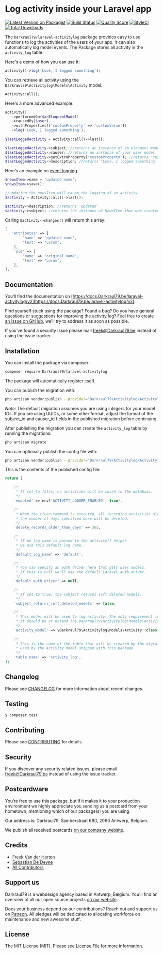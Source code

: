 # Log activity inside your Laravel app

[![Latest Version on Packagist](https://img.shields.io/packagist/v/Darkraul79/laravel-activitylog.svg?style=flat-square)](https://packagist.org/packages/Darkraul79/laravel-activitylog)
[![Build Status](https://img.shields.io/travis/Darkraul79/laravel-activitylog/master.svg?style=flat-square)](https://travis-ci.org/Darkraul79/laravel-activitylog)
[![Quality Score](https://img.shields.io/scrutinizer/g/Darkraul79/laravel-activitylog.svg?style=flat-square)](https://scrutinizer-ci.com/g/Darkraul79/laravel-activitylog)
[![StyleCI](https://styleci.io/repos/61802818/shield)](https://styleci.io/repos/61802818)
[![Total Downloads](https://img.shields.io/packagist/dt/Darkraul79/laravel-activitylog.svg?style=flat-square)](https://packagist.org/packages/Darkraul79/laravel-activitylog)

The `Darkraul79/laravel-activitylog` package provides easy to use functions to log the activities of the users of your app. It can also automatically log model events. 
The Package stores all activity in the `activity_log` table.

Here's a demo of how you can use it:

```php
activity()->log('Look, I logged something');
```

You can retrieve all activity using the `Darkraul79\Activitylog\Models\Activity` model.

```php
Activity::all();
```

Here's a more advanced example:
```php
activity()
   ->performedOn($anEloquentModel)
   ->causedBy($user)
   ->withProperties(['customProperty' => 'customValue'])
   ->log('Look, I logged something');
   
$lastLoggedActivity = Activity::all()->last();

$lastLoggedActivity->subject; //returns an instance of an eloquent model
$lastLoggedActivity->causer; //returns an instance of your user model
$lastLoggedActivity->getExtraProperty('customProperty'); //returns 'customValue'
$lastLoggedActivity->description; //returns 'Look, I logged something'
```


Here's an example on [event logging](https://docs.Darkraul79.be/laravel-activitylog/v2/advanced-usage/logging-model-events).

```php
$newsItem->name = 'updated name';
$newsItem->save();

//updating the newsItem will cause the logging of an activity
$activity = Activity::all()->last();

$activity->description; //returns 'updated'
$activity->subject; //returns the instance of NewsItem that was created
```

Calling `$activity->changes()` will return this array:

```php
[
   'attributes' => [
        'name' => 'updated name',
        'text' => 'Lorum',
    ],
    'old' => [
        'name' => 'original name',
        'text' => 'Lorum',
    ],
];
```


## Documentation
You'll find the documentation on [https://docs.Darkraul79.be/laravel-activitylog/v2](https://docs.Darkraul79.be/laravel-activitylog/v2).

Find yourself stuck using the package? Found a bug? Do you have general questions or suggestions for improving the activity log? Feel free to [create an issue on GitHub](https://github.com/Darkraul79/laravel-activitylog/issues), we'll try to address it as soon as possible.

If you've found a security issue please mail [freek@Darkraul79.be](mailto:freek@Darkraul79.be) instead of using the issue tracker.


## Installation

You can install the package via composer:

``` bash
composer require Darkraul79/laravel-activitylog
```

The package will automatically register itself.

You can publish the migration with:
```bash
php artisan vendor:publish --provider="Darkraul79\Activitylog\ActivitylogServiceProvider" --tag="migrations"
```

*Note*: The default migration assumes you are using integers for your model IDs. If you are using UUIDs, or some other format, adjust the format of the subject_id and causer_id fields in the published migration before continuing.

After publishing the migration you can create the `activity_log` table by running the migrations:


```bash
php artisan migrate
```

You can optionally publish the config file with:
```bash
php artisan vendor:publish --provider="Darkraul79\Activitylog\ActivitylogServiceProvider" --tag="config"
```

This is the contents of the published config file:

```php
return [

    /*
     * If set to false, no activities will be saved to the database.
     */
    'enabled' => env('ACTIVITY_LOGGER_ENABLED', true),

    /*
     * When the clean-command is executed, all recording activities older than
     * the number of days specified here will be deleted.
     */
    'delete_records_older_than_days' => 365,

    /*
     * If no log name is passed to the activity() helper
     * we use this default log name.
     */
    'default_log_name' => 'default',

    /*
     * You can specify an auth driver here that gets user models.
     * If this is null we'll use the default Laravel auth driver.
     */
    'default_auth_driver' => null,

    /*
     * If set to true, the subject returns soft deleted models.
     */
    'subject_returns_soft_deleted_models' => false,

    /*
     * This model will be used to log activity. The only requirement is that
     * it should be or extend the Darkraul79\Activitylog\Models\Activity model.
     */
    'activity_model' => \Darkraul79\Activitylog\Models\Activity::class,
    
    /*
     * This is the name of the table that will be created by the migration and
     * used by the Activity model shipped with this package.
     */
    'table_name' => 'activity_log',
];

```

## Changelog

Please see [CHANGELOG](CHANGELOG.md) for more information about recent changes.

## Testing

``` bash
$ composer test
```

## Contributing

Please see [CONTRIBUTING](CONTRIBUTING.md) for details.

## Security

If you discover any security related issues, please email freek@Darkraul79.be instead of using the issue tracker.

## Postcardware

You're free to use this package, but if it makes it to your production environment we highly appreciate you sending us a postcard from your hometown, mentioning which of our package(s) you are using.

Our address is: Darkraul79, Samberstraat 69D, 2060 Antwerp, Belgium.

We publish all received postcards [on our company website](https://Darkraul79.be/en/opensource/postcards).

## Credits

- [Freek Van der Herten](https://github.com/freekmurze)
- [Sebastian De Deyne](https://github.com/sebastiandedeyne)
- [All Contributors](../../contributors)

## Support us

Darkraul79 is a webdesign agency based in Antwerp, Belgium. You'll find an overview of all our open source projects [on our website](https://Darkraul79.be/opensource).

Does your business depend on our contributions? Reach out and support us on [Patreon](https://www.patreon.com/Darkraul79). 
All pledges will be dedicated to allocating workforce on maintenance and new awesome stuff.

## License

The MIT License (MIT). Please see [License File](LICENSE.md) for more information.
